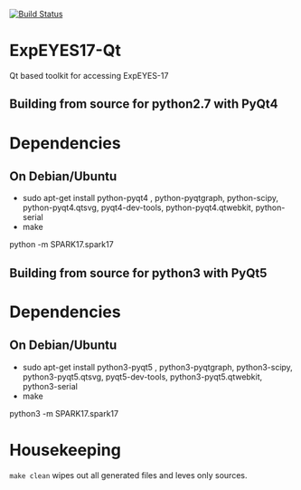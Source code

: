 [![Build Status](https://api.travis-ci.org/csparkresearch/ExpEYES17-Qt.svg?branch=master)](https://api.travis-ci.org/csparkresearch/ExpEYES17-Qt)
# ExpEYES17-Qt
Qt based toolkit for accessing ExpEYES-17

## Building from source for python2.7 with PyQt4

Dependencies
============
## On Debian/Ubuntu
+ sudo apt-get install python-pyqt4 , python-pyqtgraph, python-scipy, python-pyqt4.qtsvg, pyqt4-dev-tools, python-pyqt4.qtwebkit, python-serial
+ make

python -m SPARK17.spark17


## Building from source for python3 with PyQt5

Dependencies
============
## On Debian/Ubuntu
+ sudo apt-get install python3-pyqt5 , python3-pyqtgraph, python3-scipy, python3-pyqt5.qtsvg, pyqt5-dev-tools, python3-pyqt5.qtwebkit, python3-serial
+ make

python3 -m SPARK17.spark17



Housekeeping
============
`make clean` wipes out all generated files and leves only sources.


